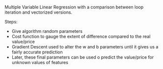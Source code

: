 Multiple Variable Linear Regression with a comparison between loop iteration and vectorized versions.

Steps:
- Give algorithm random parameters
- Cost function to gauge the extent of difference compared to the real value/price
- Gradient Descent used to alter the w and b parameters until it gives us a fairly accurate prediction
- Later, these final parameters can be used o predict the value/price for unknown values of features

